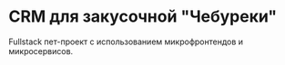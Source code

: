 # CRM для закусочной "Чебуреки"

Fullstack пет-проект с использованием микрофронтендов и микросервисов. 
